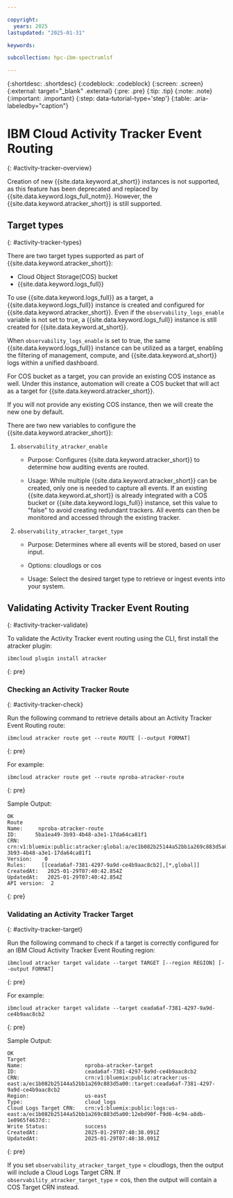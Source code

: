 ```yaml
---

copyright:
  years: 2025
lastupdated: "2025-01-31"

keywords: 

subcollection: hpc-ibm-spectrumlsf

---
```


{:shortdesc: .shortdesc}
{:codeblock: .codeblock}
{:screen: .screen}
{:external: target="_blank" .external}
{:pre: .pre}
{:tip: .tip}
{:note: .note}
{:important: .important}
{:step: data-tutorial-type='step'}
{:table: .aria-labeledby="caption"}

# IBM Cloud Activity Tracker Event Routing
{: #activity-tracker-overview}

Creation of new {{site.data.keyword.at_short}} instances is not supported, as this feature has been deprecated and replaced by {{site.data.keyword.logs_full_notm}}. However, the {{site.data.keyword.atracker_short}} is still supported.

## Target types
{: #activity-tracker-types}

There are two target types supported as part of {{site.data.keyword.atracker_short}}:

* Cloud Object Storage(COS) bucket
* {{site.data.keyword.logs_full}}

To use {{site.data.keyword.logs_full}} as a target, a {{site.data.keyword.logs_full}} instance is created and configured for {{site.data.keyword.atracker_short}}. Even if the `observability_logs_enable` variable is not set to true, a {{site.data.keyword.logs_full}} instance is still created for {{site.data.keyword.at_short}}.

When `observability_logs_enable` is set to true, the same {{site.data.keyword.logs_full}} instance can be utilized as a target, enabling the filtering of management, compute, and {{site.data.keyword.at_short}} logs within a unified dashboard.

For COS bucket as a target, you can provide an existing COS instance as well. Under this instance, automation will create a COS bucket that will act as a target for {{site.data.keyword.atracker_short}}.

If you will not provide any existing COS instance, then we will create the new one by default.

There are two new variables to configure the {{site.data.keyword.atracker_short}}:

1. `observability_atracker_enable`

    * Purpose: Configures {{site.data.keyword.atracker_short}} to determine how auditing events are routed.

    * Usage: While multiple {{site.data.keyword.atracker_short}} can be created, only one is needed to capture all events. If an existing {{site.data.keyword.at_short}} is already integrated with a COS bucket or {{site.data.keyword.logs_full}} instance, set this value to "false" to avoid creating redundant trackers. All events can then be monitored and accessed through the existing tracker.

2. `observability_atracker_target_type`

    * Purpose: Determines where all events will be stored, based on user input.

    * Options: cloudlogs or cos

    * Usage: Select the desired target type to retrieve or ingest events into your system.

## Validating Activity Tracker Event Routing
{: #activity-tracker-validate}

To validate the Activity Tracker event routing using the CLI, first install the atracker plugin:

  ```
  ibmcloud plugin install atracker
  ```
  {: pre}

### Checking an Activity Tracker Route
{: #activity-tracker-check}

Run the following command to retrieve details about an Activity Tracker Event Routing route:

  ```
  ibmcloud atracker route get --route ROUTE [--output FORMAT]
  ```
  {: pre}

  For example:

  ```
  ibmcloud atracker route get --route nproba-atracker-route
  ```
  {: pre}

  Sample Output:

  ```
  OK
  Route      
  Name:     nproba-atracker-route
  ID:      5ba1ea49-3b93-4b48-a3e1-17da64ca81f1
  CRN:      crn:v1:bluemix:public:atracker:global:a/ec1b082b25144a52bb1a269c883d5a00::route:5ba1ea49-3b93-4b48-a3e1-17da64ca81f1
  Version:    0
  Rules:     [[ceada6af-7381-4297-9a9d-ce4b9aac8cb2],[*,global]]
  CreatedAt:   2025-01-29T07:40:42.854Z
  UpdatedAt:   2025-01-29T07:40:42.854Z
  API version:  2
  ```
  {: pre}

### Validating an Activity Tracker Target
{: #activity-tracker-target}

Run the following command to check if a target is correctly configured for an IBM Cloud Activity Tracker Event Routing region:

  ```
  ibmcloud atracker target validate --target TARGET [--region REGION] [--output FORMAT]
  ```
  {: pre}

For example:

  ```
  ibmcloud atracker target validate --target ceada6af-7381-4297-9a9d-ce4b9aac8cb2
  ```
  {: pre}

  Sample Output:

  ```
  OK
  Target                   
  Name:                    nproba-atracker-target
  ID:                      ceada6af-7381-4297-9a9d-ce4b9aac8cb2
  CRN:                     crn:v1:bluemix:public:atracker:us-east:a/ec1b082b25144a52bb1a269c883d5a00::target:ceada6af-7381-4297-9a9d-ce4b9aac8cb2
  Region:                  us-east
  Type:                    cloud_logs
  Cloud Logs Target CRN:   crn:v1:bluemix:public:logs:us-east:a/ec1b082b25144a52bb1a269c883d5a00:12ebd90f-f9d6-4c94-a8db-1e0965f4637d::
  Write Status:            success
  CreatedAt:               2025-01-29T07:40:38.091Z
  UpdatedAt:               2025-01-29T07:40:38.091Z
  ```
  {: pre}

  If you set `observability_atracker_target_type` = cloudlogs, then the output will include a Cloud Logs Target CRN. If `observability_atracker_target_type` = cos, then the output will contain a COS Target CRN instead.
